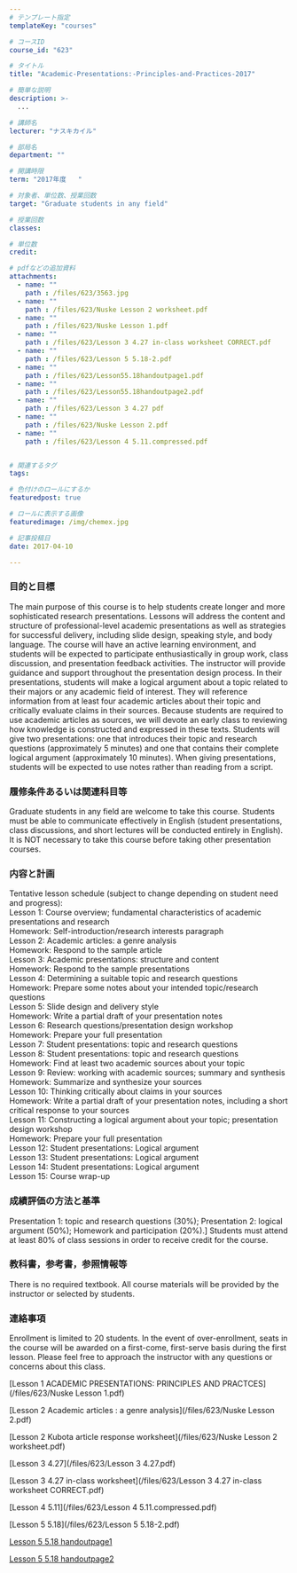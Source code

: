```yaml
---
# テンプレート指定
templateKey: "courses"

# コースID
course_id: "623"

# タイトル
title: "Academic-Presentations:-Principles-and-Practices-2017"

# 簡単な説明
description: >-
  ...

# 講師名
lecturer: "ナスキカイル"

# 部局名
department: ""

# 開講時限
term: "2017年度	"

# 対象者、単位数、授業回数
target: "Graduate students in any field"

# 授業回数
classes: 

# 単位数
credit: 

# pdfなどの追加資料
attachments: 
  - name: "" 
    path : /files/623/3563.jpg
  - name: "" 
    path : /files/623/Nuske Lesson 2 worksheet.pdf
  - name: "" 
    path : /files/623/Nuske Lesson 1.pdf
  - name: "" 
    path : /files/623/Lesson 3 4.27 in-class worksheet CORRECT.pdf
  - name: "" 
    path : /files/623/Lesson 5 5.18-2.pdf
  - name: "" 
    path : /files/623/Lesson55.18handoutpage1.pdf
  - name: "" 
    path : /files/623/Lesson55.18handoutpage2.pdf
  - name: "" 
    path : /files/623/Lesson 3 4.27 pdf
  - name: "" 
    path : /files/623/Nuske Lesson 2.pdf
  - name: "" 
    path : /files/623/Lesson 4 5.11.compressed.pdf


# 関連するタグ
tags:

# 色付けのロールにするか
featuredpost: true

# ロールに表示する画像
featuredimage: /img/chemex.jpg

# 記事投稿日
date: 2017-04-10

---
```




 ### 目的と目標 
 
 The main purpose of this course is to help students create longer and more sophisticated research presentations. Lessons will address the content and structure of professional-level academic presentations as well as strategies for successful delivery, including slide design, speaking style, and body language. The course will have an active learning environment, and students will be expected to participate enthusiastically in group work, class discussion, and presentation feedback activities. The instructor will provide guidance and support throughout the presentation design process. In their presentations, students will make a logical argument about a topic related to their majors or any academic field of interest. They will reference information from at least four academic articles about their topic and critically evaluate claims in their sources. Because students are required to use academic articles as sources, we will devote an early class to reviewing how knowledge is constructed and expressed in these texts. Students will give two presentations: one that introduces their topic and research questions (approximately 5 minutes) and one that contains their complete logical argument (approximately 10 minutes). When giving presentations, students will be expected to use notes rather than reading from a script. 
 
 ### 履修条件あるいは関連科目等
 Graduate students in any field are welcome to take this course. Students must be able to communicate effectively in English (student presentations, class discussions, and short lectures will be conducted entirely in English). It is NOT necessary to take this course before taking other presentation courses. 
 ### 内容と計画
Tentative lesson schedule (subject to change depending on student need and progress):  
Lesson 1: Course overview; fundamental characteristics of academic presentations and research  
Homework: Self-introduction/research interests paragraph  
Lesson 2: Academic articles: a genre analysis  
Homework: Respond to the sample article  
Lesson 3: Academic presentations: structure and content  
Homework: Respond to the sample presentations  
Lesson 4: Determining a suitable topic and research questions  
Homework: Prepare some notes about your intended topic/research questions  
Lesson 5: Slide design and delivery style  
Homework: Write a partial draft of your presentation notes  
Lesson 6: Research questions/presentation design workshop  
Homework: Prepare your full presentation  
Lesson 7: Student presentations: topic and research questions  
Lesson 8: Student presentations: topic and research questions  
Homework: Find at least two academic sources about your topic  
Lesson 9: Review: working with academic sources; summary and synthesis  
Homework: Summarize and synthesize your sources  
Lesson 10: Thinking critically about claims in your sources  
Homework: Write a partial draft of your presentation notes, including a short critical response to your sources  
Lesson 11: Constructing a logical argument about your topic; presentation design workshop  
Homework: Prepare your full presentation  
Lesson 12: Student presentations: Logical argument  
Lesson 13: Student presentations: Logical argument  
Lesson 14: Student presentations: Logical argument  
Lesson 15: Course wrap-up 
### 成績評価の方法と基準 
Presentation 1: topic and research questions (30%); Presentation 2: logical argument (50%); Homework and participation (20%).] Students must attend at least 80% of class sessions in order to receive credit for the course. 
### 教科書，参考書，参照情報等 
There is no required textbook. All course materials will be provided by the instructor or selected by students. 
### 連絡事項 
Enrollment is limited to 20 students. In the event of over-enrollment, seats in the course will be awarded on a first-come, first-serve basis during the first lesson. Please feel free to approach the instructor with any questions or concerns about this class.


[Lesson 1 ACADEMIC PRESENTATIONS: PRINCIPLES AND PRACTCES](/files/623/Nuske Lesson 1.pdf) 

[Lesson 2 Academic articles : a genre analysis](/files/623/Nuske Lesson 2.pdf) 

[Lesson 2 Kubota article response worksheet](/files/623/Nuske Lesson 2 worksheet.pdf) 

[Lesson 3 4.27](/files/623/Lesson 3 4.27.pdf) 

[Lesson 3 4.27 in-class worksheet](/files/623/Lesson 3 4.27 in-class worksheet CORRECT.pdf) 

[Lesson 4 5.11](/files/623/Lesson 4 5.11.compressed.pdf) 

[Lesson 5 5.18](/files/623/Lesson 5 5.18-2.pdf) 

[Lesson 5 5.18 handoutpage1](/files/623/Lesson55.18handoutpage1.pdf) 

[Lesson 5 5.18 handoutpage2](/files/623/Lesson55.18handoutpage2.pdf) 



